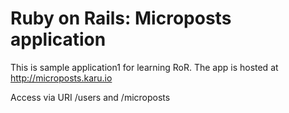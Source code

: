# Ruby on Rails: Microposts application

This is sample application1 for learning RoR.
The app is hosted at http://microposts.karu.io 

Access via URI /users and /microposts
